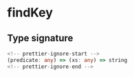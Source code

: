 # findKey

## Type signature

```typescript
<!-- prettier-ignore-start -->
(predicate: any) => (xs: any) => string
<!-- prettier-ignore-end -->
```
